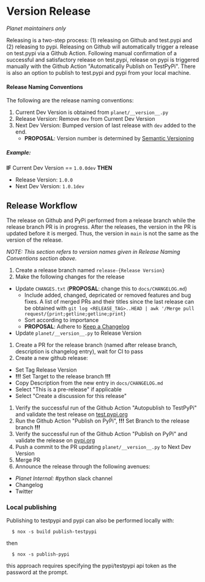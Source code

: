 # Version Release

*Planet maintainers only*

Releasing is a two-step process: (1) releasing on Github and test.pypi and (2) releasing to pypi. Releasing on Github will automatically trigger a release on test.pypi via a Github Action. Following manual confirmation of a successful and satisfactory release on test.pypi, release on pypi is triggered manually with the Github Action "Automatically Publish on TestPyPi". There is also an option to publish to test.pypi and pypi from your local machine.

#### Release Naming Conventions

The following are the release naming conventions:

1. Current Dev Version is obtained from `planet/__version__.py`
1. Release Version: Remove `dev` from Current Dev Version
1. Next Dev Version: Bumped version of last release with `dev` added to the end.
    * **PROPOSAL**: Version number is determined by [Semantic Versioning](https://semver.org/spec/v2.0.0.html)


##### Example:

**IF** Current Dev Version ==  `1.0.0dev` **THEN**
  * Release Version: `1.0.0`
  * Next Dev Version: `1.0.1dev`

## Release Workflow

The release on Github and PyPi performed from a release branch while the release branch PR is in progress. After the releases, the version in the PR is updated before it is merged. Thus, the version in `main` is not the same as the version of the release.

*NOTE: This section refers to version names given in Release Naming Conventions section above.*

1. Create a release branch named `release-{Release Version}`
1. Make the following changes for the release
  * Update `CHANGES.txt` (**PROPOSAL**: change this to `docs/CHANGELOG.md`)
    * Include added, changed, depricated or removed features and bug fixes.
       A list of merged PRs and their titles since the last release can be obtained with `git log <RELEASE_TAG>..HEAD | awk '/Merge pull request/{print;getline;getline;print}`
    * Sort according to importance
    * **PROPOSAL**: Adhere to [Keep a Changelog](https://keepachangelog.com/)
  * Update `planet/__version__.py` to Release Version
1. Create a PR for the release branch (named after release branch, description is changelog entry), wait for CI to pass
1. Create a new github release:
  * Set Tag Release Version
  * **!!!** Set Target to the release branch **!!!**
  * Copy Description from the new entry in `docs/CHANGELOG.md`
  * Select "This is a pre-release" if applicable
  * Select "Create a discussion for this release"
1. Verify the successful run of the Github Action "Autopublish to TestPyPi" and validate the test release on [test.pypi.org](https://test.pypi.org/project/planet/)
1. Run the Github Action "Publish on PyPi", **!!!** Set Branch to the release branch **!!!**
1. Verify the successful run of the Github Action "Publish on PyPi" and validate the release on [pypi.org](https://pypi.org/project/planet/)
1. Push a commit to the PR updating `planet/__version__.py` to Next Dev Version
1. Merge PR
1. Announce the release through the following avenues:
 * *Planet Internal:* #python slack channel
 * Changelog
 * Twitter

### Local publishing

Publishing to testpypi and pypi can also be performed locally with:

```console
  $ nox -s build publish-testpypi
```
then
```console
  $ nox -s publish-pypi
```
this approach requires specifying the pypi/testpypi api token as the password at the prompt.
